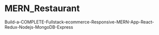 # MERN_Restaurant
Build-a-COMPLETE-Fullstack-ecommerce-Responsive-MERN-App-React-Redux-Nodejs-MongoDB-Express
